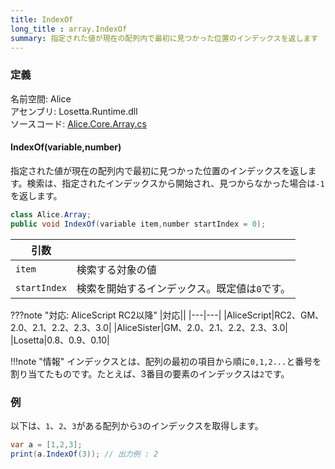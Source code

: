 ```yaml
---
title: IndexOf
long_title : array.IndexOf
summary: 指定された値が現在の配列内で最初に見つかった位置のインデックスを返します
---
```


### 定義
名前空間: Alice<br/>
アセンブリ: Losetta.Runtime.dll<br/>
ソースコード: [Alice.Core.Array.cs](https://github.com/WSOFT-Project/Losetta/blob/master/Losetta.Runtime/Core/Extension/Alice.Core.Array.cs)

#### IndexOf(variable,number)

指定された値が現在の配列内で最初に見つかった位置のインデックスを返します。検索は、指定されたインデックスから開始され、見つからなかった場合は`-1`を返します。

```cs title="AliceScript"
class Alice.Array;
public void IndexOf(variable item,number startIndex = 0);
```

|引数| |
|-|-|
|`item`|検索する対象の値|
|`startIndex`|検索を開始するインデックス。既定値は`0`です。|

???note "対応: AliceScript RC2以降"
    |対応||
    |---|---|
    |AliceScript|RC2、GM、2.0、2.1、2.2、2.3、3.0|
    |AliceSister|GM、2.0、2.1、2.2、2.3、3.0|
    |Losetta|0.8、0.9、0.10|

!!!note "情報"
    インデックスとは、配列の最初の項目から順に`0,1,2...`と番号を割り当てたものです。たとえば、3番目の要素のインデックスは`2`です。

### 例
以下は、`1`、`2`、`3`がある配列から`3`のインデックスを取得します。

```cs title="AliceScript"
var a = [1,2,3];
print(a.IndexOf(3)); // 出力例 : 2
```
